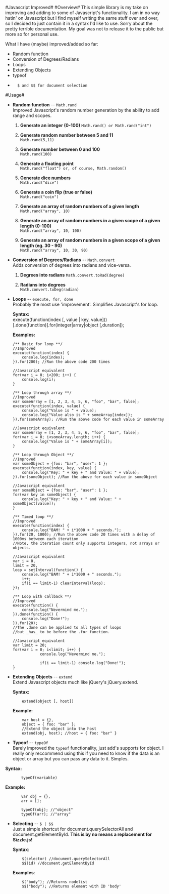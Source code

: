 #Javascript Improved#
#Overview#
This simple library is my take on improving and adding to some of Javascript's functionality. I am in no way hatin' on Javascript but I find myself writing the same stuff over and over, so I decided to just contain it in a syntax I'd like to use. Sorry about the pretty terrible documentation. My goal was not to release it to the public but more so for personal use. 

What I have (maybe) improved/added so far:

*	Random function
*	Conversion of Degrees/Radians
*	Loops 
*	Extending Objects
*	typeof
*       $ and $$ for document selection

#Usage#

* 	__Random function__ -- `Math.rand`  
	Improved Javascript's random number generation by the ability to add range and scopes.  

	 1. __Generate an integer (0-100)__ 
	 `Math.rand() or Math.rand("int")`

	 2. __Generate random number between 5 and 11__  
	 `Math.rand(5,11)`

	 3. __Generate number between 0 and 100__  
	 `Math.rand(100)`

	 4. __Generate a floating point__  
	 `Math.rand("float") or, of course, Math.random()`
 
	 5. __Generate dice numbers__   
	 `Math.rand("dice")`

	 6. __Generate a coin flip (true or false)__  
	 `Math.rand("coin")`

	 7. __Generate an array of random numbers of a given length__  
	 `Math.rand("array", 10)`

	 8. __Generate an array of random numbers in a given scope of a given length (0-100)__  
	 `Math.rand("array", 10, 100)`

	 9. __Generate an array of random numbers in a given scope of a given length (eg. 30 - 90)__  
	 `Math.rand("array", 10, 30, 90)`
	
	
*	__Conversion of Degrees/Radians__ -- `Math.convert`  
	Adds conversion of degrees into radians and vice-versa.  
	
	1. __Degrees into radians__ 
	`Math.convert.toRad(degree)`
	
	2. __Radians into degrees__  
	`Math.convert.toDeg(radian)`
	

* 	__Loops__ -- `execute, for, done`  
	Probably the most use 'improvement'. Simplifies Javascript's for loop.  
	
	__Syntax:__  
		execute(function(index [, value | key, value]))[.done(function)].for(integer|array|object [,duration]);
		
	__Examples:__ 
	
		/** Basic for loop **/
		//Improved
		execute(function(index) {
			console.log(index);
		}).for(200); //Run the above code 200 times
		
		//Javascript equivalent
		for(var i = 0; i<200; i++) {
			console.log(i);
		}
		
		/** Loop through array **/
		//Improved
		var someArray = [1, 2, 3, 4, 5, 6, "foo", "bar", false];
		execute(function(index, value) {
			console.log("Value is " + value);
			console.log("Value also is " + someArray[index]);
		}).for(someArray); //Run the above code for each value in someArray
		
		//Javascript equivalent
		var someArray = [1, 2, 3, 4, 5, 6, "foo", "bar", false];
		for(var i = 0; i<someArray.length; i++) {
			console.log("Value is " + someArray[i]);
		}
		
		/** Loop through Object **/
		//Improved
		var someObject = {foo: "bar", "user": 1 };
		execute(function(index, key, value) {
			console.log("Key: " + key + " and Value: " + value);
		}).for(someObject); //Run the above for each value in someObject
		
		//Javascript equivalent
		var someObject = {foo: "bar", "user": 1 };
		for(var key in someObject) {
			console.log("Key: " + key + " and Value: " + someObject[value]);
		}
		
        /** Timed loop **/
        //Improved
        execute(function(index) {
            console.log("BAM! " + i*1000 + " seconds.");
        }).for(20, 1000); //Run the above code 20 times with a delay of 1000ms between each iteration
        //Note, the iteration count only supports integers, not arrays or objects.
        
        //Javascript equivalent
        var i = 0,
        limit = 20,
        loop = setInterval(function() {
            console.log("BAM! " + i*1000 + " seconds.");
            i++;
            if(i == limit-1) clearInterval(loop);
        });
        
        /** Loop with callback **/
        //Improved
        execute(function() {
            console.log("Nevermind me.");
        }).done(function() {
            console.log("Done!");
        }).for(20);
        //The .done can be applied to all types of loops
        //but _has_ to be before the .for function.
        
        //Javascript equivalent
        var limit = 20;
		for(var i = 0; i<limit; i++) {
                    console.log("Nevermind me.");
                    
                    if(i == limit-1) console.log("Done!");
		}

*   __Extending Objects__ -- `extend`  
    Extend Javascript objects much like jQuery's jQuery.extend.  
    
    __Syntax:__  

            extend(object [, host])
            
    __Example:__

            var host = {},
            object = { foo: "bar" };
            //Extend the object into the host
            extend(obj, host); //host = { foo: "bar" }
                
                
*	__Typeof__ -- `typeOf`  
	Barely improved the `typeof` functionality, just add's supports for object. I really only reccommend using this if you need to know if the data is an object 		or array but you can pass any data to it. Simples.  
   
   __Syntax:__ 
 
           typeOf(variable)
       
   __Example:__  

           var obj = {},
           arr = [];
           
           typeOf(obj); //"object"
           typeOf(arr); //"array"
        
*  __Selecting__ -- `$ | $$`  
   Just a simple shortcut for document.querySelectorAll and document.getElementById. __This is by no means a replacement for Sizzle.js!__  
   
   __Syntax__:

           $(selector) //document.querySelectorAll
           $$(id) //document.getElementById
           
   __Examples__:

           $("body"); //Returns nodelist
           $$("body"); //Returns element with ID 'body'
                
